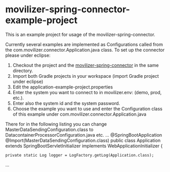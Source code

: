 # movilizer-spring-connector-example-project

This is an example project for usage of the movilizer-spring-connector.

Currently several examples are implemented as Configurations called from the com.movilizer.connector.Application.java class.
To set up the connector please under eclipse:

1. Checkout the project and the [movilizer-spring-connector](https://github.com/Movilizer/movilizer-spring-connector) in the same directory.
2. Import both Gradle projects in your workspace (import Gradle project under eclipse)
3. Edit the application-example-project.properties
  1. Enter the system you want to connect to in movilizer.env: (demo, prod, etc.).
  2. Enter also the system id and the system password.
4. Choose the example you want to use and enter the Configuration class of this example under com.movilizer.connector.Application.java

There for in the following listing you can change MasterDataSendingConfiguration.class to DatacontainerProcessorConfiguration.java etc.
...
@SpringBootApplication
@Import(MasterDataSendingConfiguration.class)
public class Application extends SpringBootServletInitializer implements WebApplicationInitializer {

    private static Log logger = LogFactory.getLog(Application.class);
...
